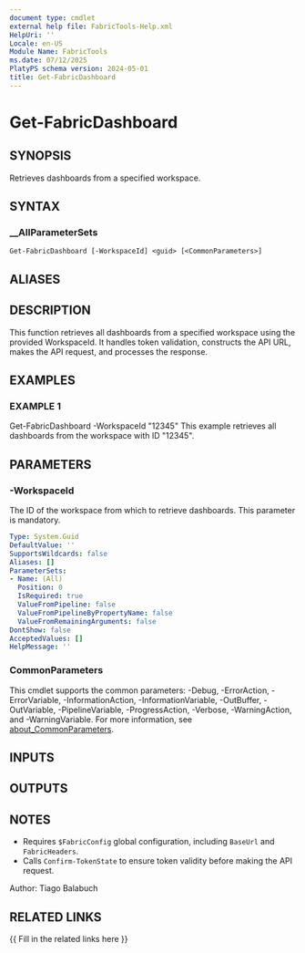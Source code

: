 ```yaml
---
document type: cmdlet
external help file: FabricTools-Help.xml
HelpUri: ''
Locale: en-US
Module Name: FabricTools
ms.date: 07/12/2025
PlatyPS schema version: 2024-05-01
title: Get-FabricDashboard
---
```


# Get-FabricDashboard

## SYNOPSIS

Retrieves dashboards from a specified workspace.

## SYNTAX

### __AllParameterSets

```
Get-FabricDashboard [-WorkspaceId] <guid> [<CommonParameters>]
```

## ALIASES

## DESCRIPTION

This function retrieves all dashboards from a specified workspace using the provided WorkspaceId.
It handles token validation, constructs the API URL, makes the API request, and processes the response.

## EXAMPLES

### EXAMPLE 1

Get-FabricDashboard -WorkspaceId "12345"
This example retrieves all dashboards from the workspace with ID "12345".

## PARAMETERS

### -WorkspaceId

The ID of the workspace from which to retrieve dashboards.
This parameter is mandatory.

```yaml
Type: System.Guid
DefaultValue: ''
SupportsWildcards: false
Aliases: []
ParameterSets:
- Name: (All)
  Position: 0
  IsRequired: true
  ValueFromPipeline: false
  ValueFromPipelineByPropertyName: false
  ValueFromRemainingArguments: false
DontShow: false
AcceptedValues: []
HelpMessage: ''
```

### CommonParameters

This cmdlet supports the common parameters: -Debug, -ErrorAction, -ErrorVariable,
-InformationAction, -InformationVariable, -OutBuffer, -OutVariable, -PipelineVariable,
-ProgressAction, -Verbose, -WarningAction, and -WarningVariable. For more information, see
[about_CommonParameters](https://go.microsoft.com/fwlink/?LinkID=113216).

## INPUTS

## OUTPUTS

## NOTES

- Requires `$FabricConfig` global configuration, including `BaseUrl` and `FabricHeaders`.
- Calls `Confirm-TokenState` to ensure token validity before making the API request.

Author: Tiago Balabuch

## RELATED LINKS

{{ Fill in the related links here }}

